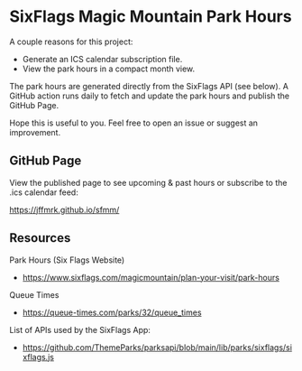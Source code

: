 # SixFlags Magic Mountain Park Hours

A couple reasons for this project:

* Generate an ICS calendar subscription file.
* View the park hours in a compact month view.

The park hours are generated directly from the SixFlags API (see below). A GitHub action runs daily to fetch and update the park hours and publish the GitHub Page.

Hope this is useful to you. Feel free to open an issue or suggest an improvement.

## GitHub Page

View the published page to see upcoming & past hours or subscribe to the .ics calendar feed:

https://jffmrk.github.io/sfmm/


## Resources

Park Hours (Six Flags Website)
* https://www.sixflags.com/magicmountain/plan-your-visit/park-hours

Queue Times
* https://queue-times.com/parks/32/queue_times

List of APIs used by the SixFlags App:
* https://github.com/ThemeParks/parksapi/blob/main/lib/parks/sixflags/sixflags.js
